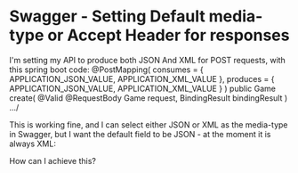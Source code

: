 
# Swagger - Setting Default media-type or Accept Header for responses

I'm setting my API to produce both JSON And XML for POST requests, with this spring boot code:
@PostMapping(
    consumes = { APPLICATION_JSON_VALUE, APPLICATION_XML_VALUE },
    produces = { APPLICATION_JSON_VALUE, APPLICATION_XML_VALUE }
)
public Game create(
        @Valid @RequestBody Game request,
        BindingResult bindingResult
) .../

This is working fine, and I can select either JSON or XML as the media-type in Swagger, but I want the default field to be JSON - at the moment it is always XML:

How can I achieve this?

        